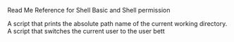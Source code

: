 Read Me Reference for  Shell Basic and Shell permission

A script that prints the absolute path name of the current working directory.
A script that switches the current user to the user bett
